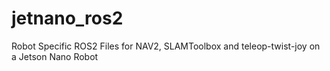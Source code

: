 # jetnano_ros2
Robot Specific ROS2 Files for NAV2, SLAMToolbox and teleop-twist-joy on a Jetson Nano Robot
